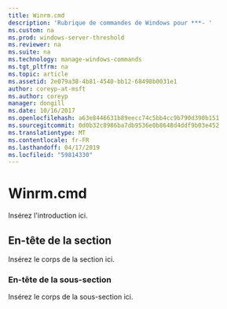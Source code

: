 ```yaml
---
title: Winrm.cmd
description: 'Rubrique de commandes de Windows pour ***- '
ms.custom: na
ms.prod: windows-server-threshold
ms.reviewer: na
ms.suite: na
ms.technology: manage-windows-commands
ms.tgt_pltfrm: na
ms.topic: article
ms.assetid: 2e079a38-4b81-4540-bb12-68498b0031e1
author: coreyp-at-msft
ms.author: coreyp
manager: dongill
ms.date: 10/16/2017
ms.openlocfilehash: a63e8446631b89eecc74c5bb4cc9b790d390b151
ms.sourcegitcommit: 0d0b32c8986ba7db9536e0b8648d4ddf9b03e452
ms.translationtype: MT
ms.contentlocale: fr-FR
ms.lasthandoff: 04/17/2019
ms.locfileid: "59814330"
---
```

# <a name="winrmcmd"></a>Winrm.cmd



Insérez l'introduction ici.

## <a name="section-heading"></a>En-tête de la section

Insérez le corps de la section ici.

### <a name="subsection-heading"></a>En-tête de la sous-section

Insérez le corps de la sous-section ici.